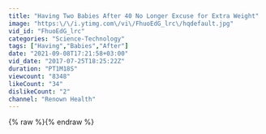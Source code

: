 ```yaml
---
title: "Having Two Babies After 40 No Longer Excuse for Extra Weight"
image: "https:\/\/i.ytimg.com\/vi\/FhuoEdG_lrc\/hqdefault.jpg"
vid_id: "FhuoEdG_lrc"
categories: "Science-Technology"
tags: ["Having","Babies","After"]
date: "2021-09-08T17:21:58+03:00"
vid_date: "2017-07-25T18:25:22Z"
duration: "PT1M18S"
viewcount: "8348"
likeCount: "34"
dislikeCount: "2"
channel: "Renown Health"
---
```

{% raw %}{% endraw %}
